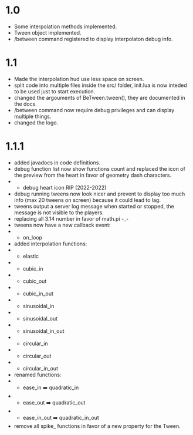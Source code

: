 
# 1.0

- Some interpolation methods implemented.
- Tween object implemented.
- /between command registered to display interpolaton debug info.

# 1.1

- Made the interpolation hud use less space on screen.
- split code into multiple files inside the src/ folder, init.lua is now inteded to be used just to start execution.
- changed the argouments of BeTween.tween(), they are documented in the docs.
- /between command now require debug privileges and can display multiple things.
- changed the logo.


# 1.1.1

- added javadocs in code definitions.
- debug function list now show functions count and replaced the icon of the preview from the heart in favor of geometry dash characters.
- - debug heart icon RIP (2022-2022)
- debug running tweens now look nicer and prevent to display too much info (max 20 tweens on screen) because it could lead to lag.
- tweens output a server log message when started or stopped, the message is not visible to the players.
- replacing all 3.14 number in favor of math.pi -_-
- tweens now have a new callback event:
- - on_loop
- added interpolation functions:
- - elastic
- - cubic_in
- - cubic_out
- - cubic_in_out
- - sinusoidal_in
- - sinusoidal_out
- - sinusoidal_in_out
- - circular_in
- - circular_out
- - circular_in_out
- renamed functions:
- - ease_in				➡️ quadratic_in
- - ease_out			➡️ quadratic_out
- - ease_in_out			➡️ quadratic_in_out
- remove all spike_ functions in favor of a new property for the Tween.
